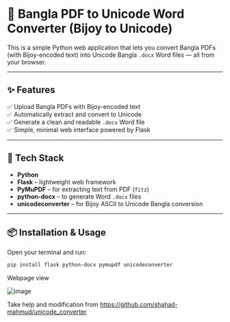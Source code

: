 # 📄 Bangla PDF to Unicode Word Converter (Bijoy to Unicode)

This is a simple Python web application that lets you convert Bangla PDFs (with Bijoy-encoded text) into Unicode Bangla `.docx` Word files — all from your browser.

---

## ✨ Features

✅ Upload Bangla PDFs with Bijoy-encoded text  
✅ Automatically extract and convert to Unicode  
✅ Generate a clean and readable `.docx` Word file  
✅ Simple, minimal web interface powered by Flask  

---

## 🧰 Tech Stack

- **Python**
- **Flask** – lightweight web framework  
- **PyMuPDF** – for extracting text from PDF (`fitz`)  
- **python-docx** – to generate Word `.docx` files  
- **unicodeconverter** – for Bijoy ASCII to Unicode Bangla conversion  

---

## 📦 Installation & Usage

Open your terminal and run:

```bash
pip install flask python-docx pymupdf unicodeconverter

```

Webpage view

![image](https://github.com/user-attachments/assets/646ccdc0-5526-45ff-be18-1932f7e07671)

Take help and modification from https://github.com/shahad-mahmud/unicode_converter

